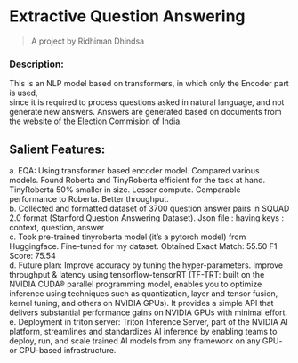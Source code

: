 # Extractive Question Answering
> A project by Ridhiman Dhindsa

### Description: 
This is an NLP model based on transformers, in which only the Encoder part is used,  
since it is required to process questions asked in natural language, and not generate new answers. 
Answers are generated based on documents from the website of the Election Commision of India. 

## Salient Features:
a.	EQA: Using transformer based encoder model. Compared various models. Found Roberta and TinyRoberta efficient for the task at hand.
TinyRoberta 50% smaller in size. Lesser compute. Comparable performance to Roberta. Better throughput.  
b.	Collected and formatted dataset of 3700 question answer pairs in SQUAD 2.0 format (Stanford Question Answering Dataset). 
Json file : having keys : context, question, answer  
c.	Took pre-trained tinyroberta model (it’s a pytorch model) from Huggingface. Fine-tuned for my dataset. 
Obtained Exact Match: 55.50 F1 Score: 75.54  
d.	Future plan: Improve accuracy by tuning the hyper-parameters. Improve throughput  & latency using tensorflow-tensorRT 
(TF-TRT: built on the NVIDIA CUDA® parallel programming model, enables you to optimize inference using techniques such as quantization, layer and tensor fusion, 
kernel tuning, and others on NVIDIA GPUs). It provides a simple API that delivers substantial performance gains on NVIDIA GPUs with minimal effort.  
e.	Deployment in triton server: Triton Inference Server, part of the NVIDIA AI platform, streamlines and standardizes AI inference 
by enabling teams to deploy, run, and scale trained AI models from any framework on any GPU- or CPU-based infrastructure.
